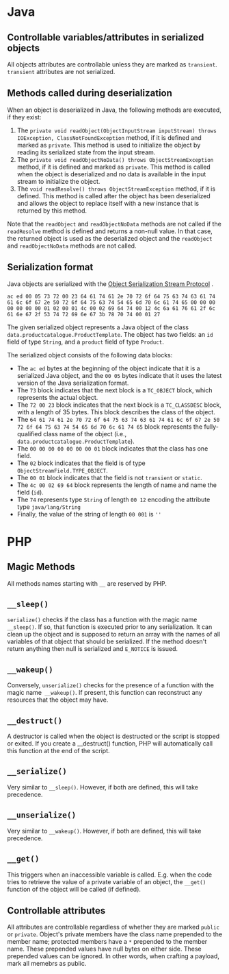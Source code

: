 # Java

## Controllable variables/attributes in serialized objects

All objects attributes are controllable unless they are marked as `transient`. `transient` attributes are not serialized.

## Methods called during deserialization 

When an object is deserialized in Java, the following methods are executed, if they exist:

1.  The `private void readObject(ObjectInputStream inputStream) throws IOException, ClassNotFoundException` method, if it is defined and marked as `private`. This method is used to initialize the object by reading its serialized state from the input stream.
2.  The `private void readObjectNoData() throws ObjectStreamException` method, if it is defined and marked as `private`. This method is called when the object is deserialized and no data is available in the input stream to initialize the object.
3.  The `void readResolve() throws ObjectStreamException` method, if it is defined. This method is called after the object has been deserialized and allows the object to replace itself with a new instance that is returned by this method.

Note that the `readObject` and `readObjectNoData` methods are not called if the `readResolve` method is defined and returns a non-null value. In that case, the returned object is used as the deserialized object and the `readObject` and `readObjectNoData` methods are not called.

## Serialization format

Java objects are serialized with the [Object Serialization Stream Protocol](https://docs.oracle.com/javase/8/docs/platform/serialization/spec/protocol.html) . 

```
ac ed 00 05 73 72 00 23 64 61 74 61 2e 70 72 6f 64 75 63 74 63 61 74 61 6c 6f 67 2e 50 72 6f 64 75 63 74 54 65 6d 70 6c 61 74 65 00 00 00 00 00 00 00 01 02 00 01 4c 00 02 69 64 74 00 12 4c 6a 61 76 61 2f 6c 61 6e 67 2f 53 74 72 69 6e 67 3b 78 70 74 00 01 27
```

The given serialized object represents a Java object of the class `data.productcatalogue.ProductTemplate`. The object has two fields: an `id` field of type `String`, and a `product` field of type `Product`.

The serialized object consists of the following data blocks:

-  The `ac ed` bytes at the beginning of the object indicate that it is a serialized Java object, and the `00 05` bytes indicate that it uses the latest version of the Java serialization format.
-  The `73` block indicates that the next block is a `TC_OBJECT` block, which represents the actual object.
-  The `72 00 23` block indicates that the next block is a `TC_CLASSDESC` block, with a length of 35 bytes. This block describes the class of the object.
-  The `64 61 74 61 2e 70 72 6f 64 75 63 74 63 61 74 61 6c 6f 67 2e 50 72 6f 64 75 63 74 54 65 6d 70 6c 61 74 65` block represents the fully-qualified class name of the object (i.e., `data.productcatalogue.ProductTemplate`).
-  The `00 00 00 00 00 00 00 01` block indicates that the class has one field.
-  The `02` block indicates that the field is of type `ObjectStreamField.TYPE_OBJECT`.
-  The `00 01` block indicates that the field is not `transient` or `static`.
-  The `4c 00 02 69 64` block represents the length of name and name the field (`id`).
-  The `74` represents type `String` of length `00 12` encoding the attribute type `java/lang/String`
- Finally, the value of the string of length `00 001` is `''` 

# PHP 

## Magic Methods

All methods names starting with `__` are reserved by PHP. 

## `__sleep()`

`serialize()` checks if the class has a function with the magic name` __sleep()`. If so, that function is executed prior to any serialization. It can clean up the object and is supposed to return an array with the names of all variables of that object that should be serialized. If the method doesn't return anything then null is serialized and `E_NOTICE` is issued. 

## `__wakeup()`

Conversely, `unserialize()` checks for the presence of a function with the magic name` __wakeup()`. If present, this function can reconstruct any resources that the object may have. 

## `__destruct()`

A destructor is called when the object is destructed or the script is stopped or exited. If you create a __destruct() function, PHP will automatically call this function at the end of the script.

## `__serialize()`

Very similar to `__sleep()`. However, if both are defined, this will take precedence. 

## `__unserialize()`

Very similar to `__wakeup()`. However, if both are defined, this will take precedence. 

## `__get()`

This triggers when an inaccessible variable is called. E.g. when the code tries to retrieve the value of a private variable of an object, the `__get()` function of the object will be called (if defined). 

## Controllable attributes

All attributes are controllable regardless of whether they are marked `public` or `private`. Object's private members have the class name prepended to the member name; protected members have a `*` prepended to the member name. These prepended values have null bytes on either side. These prepended values can be ignored. In other words, when crafting a payload, mark all memebrs as public. 

